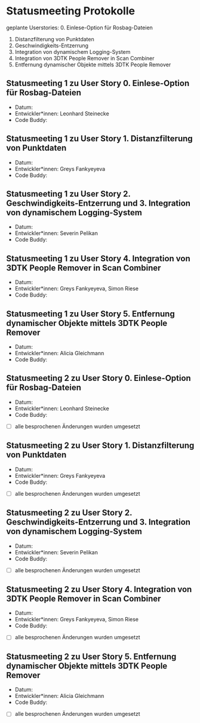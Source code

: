 # Statusmeeting Protokolle

geplante Userstories:
0. Einlese-Option für Rosbag-Dateien
1. Distanzfilterung von Punktdaten 
2. Geschwindigkeits-Entzerrung 
3. Integration von dynamischem Logging-System
4. Integration von 3DTK People Remover in Scan Combiner 
5. Entfernung dynamischer Objekte mittels 3DTK People Remover

## Statusmeeting 1 zu User Story 0.  Einlese-Option für Rosbag-Dateien
- Datum:
- Entwickler\*innen: Leonhard Steinecke
- Code Buddy:

## Statusmeeting 1 zu User Story 1. Distanzfilterung von Punktdaten 
- Datum:
- Entwickler\*innen: Greys Fankyeyeva
- Code Buddy:

## Statusmeeting 1 zu User Story 2. Geschwindigkeits-Entzerrung und 3. Integration von dynamischem Logging-System
- Datum:
- Entwickler\*innen: Severin Pelikan
- Code Buddy:

## Statusmeeting 1 zu User Story 4. Integration von 3DTK People Remover in Scan Combiner 
- Datum:
- Entwickler\*innen: Greys Fankyeyeva, Simon Riese
- Code Buddy:

## Statusmeeting 1 zu User Story 5. Entfernung dynamischer Objekte mittels 3DTK People Remover
- Datum:
- Entwickler\*innen: Alicia Gleichmann
- Code Buddy:

## Statusmeeting 2 zu User Story 0.  Einlese-Option für Rosbag-Dateien
- Datum:
- Entwickler\*innen:  Leonhard Steinecke
- Code Buddy:
- [ ] alle besprochenen Änderungen wurden umgesetzt 

## Statusmeeting 2 zu User Story 1. Distanzfilterung von Punktdaten 
- Datum:
- Entwickler\*innen: Greys Fankyeyeva
- Code Buddy:
- [ ] alle besprochenen Änderungen wurden umgesetzt 

## Statusmeeting 2 zu User Story 2. Geschwindigkeits-Entzerrung und 3. Integration von dynamischem Logging-System
- Datum:
- Entwickler\*innen: Severin Pelikan
- Code Buddy:
- [ ] alle besprochenen Änderungen wurden umgesetzt 

## Statusmeeting 2 zu User Story 4. Integration von 3DTK People Remover in Scan Combiner 
- Datum:
- Entwickler\*innen: Greys Fankyeyeva, Simon Riese
- Code Buddy:
- [ ] alle besprochenen Änderungen wurden umgesetzt 

## Statusmeeting 2 zu User Story 5. Entfernung dynamischer Objekte mittels 3DTK People Remover
- Datum:
- Entwickler\*innen: Alicia Gleichmann
- Code Buddy:
- [ ] alle besprochenen Änderungen wurden umgesetzt 

